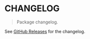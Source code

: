 # CHANGELOG

> Package changelog.

See [GitHub Releases](https://github.com/stdlib-js/random-base-randu/releases) for the changelog.